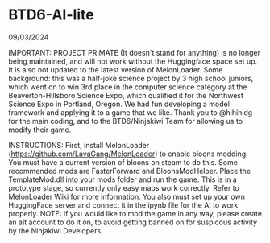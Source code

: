 # BTD6-AI-lite

09/03/2024

IMPORTANT: PROJECT PRIMATE (It doesn't stand for anything) is no longer being maintained, and will not work without the Huggingface space set up. It is also not updated to the latest version of MelonLoader. Some background: this was a half-joke science project by 3 high school juniors, which went on to win 3rd place in the computer science category at the Beaverton-Hillsboro Science Expo, which qualified it for the Northwest Science Expo in Portland, Oregon. We had fun developing a model framework and applying it to a game that we like. Thank you to @hihihidg for the main coding, and to the BTD6/Ninjakiwi Team for allowing us to modify their game.


INSTRUCTIONS:
First, install MelonLoader (https://github.com/LavaGang/MelonLoader) to enable bloons modding. You must have a current version of bloons on steam to do this. Some recommended mods are FasterForward and BloonsModHelper. Place the TemplateMod.dll into your mods folder and run the game. This is in a prototype stage, so currently only easy maps work correctly.
Refer to MelonLoader Wiki for more information. 
You also must set up your own HuggingFace server and connect it in the ipynb file for the AI to work properly.
NOTE: If you would like to mod the game in any way, please create an alt account to do it on, to avoid getting banned on for suspicous activity by the Ninjakiwi Developers.
